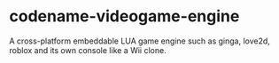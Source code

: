 # codename-videogame-engine
A cross-platform embeddable LUA game engine such as ginga, love2d, roblox and its own console like a Wii clone.
